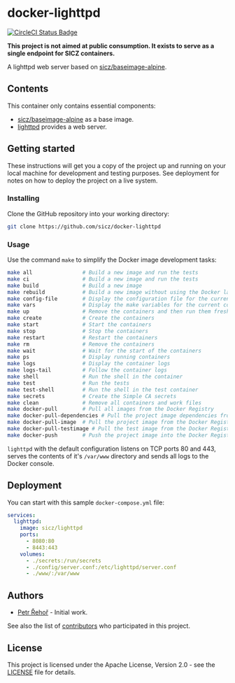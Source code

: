 # docker-lighttpd

[![CircleCI Status Badge](https://circleci.com/gh/sicz/docker-lighttpd.svg?style=shield&circle-token=e2810a9421a2eaf33f8c620d67876f7a86f6e784)](https://circleci.com/gh/sicz/docker-lighttpd)

**This project is not aimed at public consumption.
It exists to serve as a single endpoint for SICZ containers.**

A lighttpd web server based on [sicz/baseimage-alpine](https://github.com/sicz/docker-baseimage-alpine).

## Contents

This container only contains essential components:
* [sicz/baseimage-alpine](https://github.com/sicz/docker-baseimage-alpine)
  as a base image.
* [lighttpd](https://www.lighttpd.net) provides a web server.

## Getting started

These instructions will get you a copy of the project up and running on your
local machine for development and testing purposes. See deployment for notes
on how to deploy the project on a live system.

### Installing

Clone the GitHub repository into your working directory:
```bash
git clone https://github.com/sicz/docker-lighttpd
```

### Usage

Use the command `make` to simplify the Docker image development tasks:
```bash
make all                # Build a new image and run the tests
make ci                 # Build a new image and run the tests
make build              # Build a new image
make rebuild            # Build a new image without using the Docker layer caching
make config-file        # Display the configuration file for the current configuration
make vars               # Display the make variables for the current configuration
make up                 # Remove the containers and then run them fresh
make create             # Create the containers
make start              # Start the containers
make stop               # Stop the containers
make restart            # Restart the containers
make rm                 # Remove the containers
make wait               # Wait for the start of the containers
make ps                 # Display running containers
make logs               # Display the container logs
make logs-tail          # Follow the container logs
make shell              # Run the shell in the container
make test               # Run the tests
make test-shell         # Run the shell in the test container
make secrets            # Create the Simple CA secrets
make clean              # Remove all containers and work files
make docker-pull        # Pull all images from the Docker Registry
make docker-pull-dependencies # Pull the project image dependencies from the Docker Registry
make docker-pull-image  # Pull the project image from the Docker Registry
make docker-pull-testimage # Pull the test image from the Docker Registry
make docker-push        # Push the project image into the Docker Registry
```

`lighttpd` with the default configuration listens on TCP ports 80 and 443,
serves the contents of it's `/var/www` directory and sends all logs to
the Docker console.

## Deployment

You can start with this sample `docker-compose.yml` file:
```yaml
services:
  lighttpd:
    image: sicz/lighttpd
    ports:
      - 8080:80
      - 8443:443
    volumes:
      - ./secrets:/run/secrets
      - ./config/server.conf:/etc/lighttpd/server.conf
      - ./www/:/var/www
```

## Authors

* [Petr Řehoř](https://github.com/prehor) - Initial work.

See also the list of [contributors](https://github.com/sicz/docker-baseimage-alpine/contributors)
who participated in this project.

## License

This project is licensed under the Apache License, Version 2.0 - see the
[LICENSE](LICENSE) file for details.
